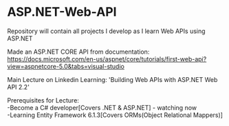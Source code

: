 # ASP.NET-Web-API<br/>
Repository will contain all projects I develop as I learn Web APIs using ASP.NET<br/>

Made an ASP.NET CORE API from documentation: https://docs.microsoft.com/en-us/aspnet/core/tutorials/first-web-api?view=aspnetcore-5.0&tabs=visual-studio<br/>

Main Lecture on Linkedin Learning: 'Building Web APIs with ASP.NET Web API 2.2'<br/>

Prerequisites for Lecture:<br/>
-Become a C# developer[Covers .NET & ASP.NET] - watching now<br/>
-Learning Entity Framework 6.1.3[Covers ORMs(Object Relational Mappers)]<br/>
